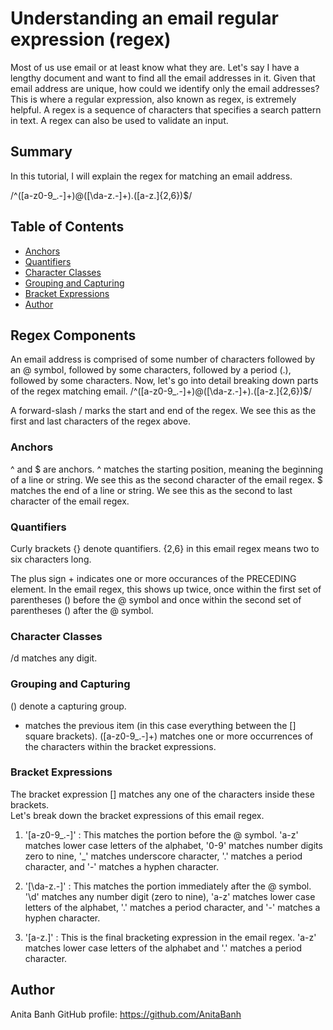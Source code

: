 # Understanding an email regular expression (regex)

Most of us use email or at least know what they are. Let's say I have a lengthy document and want to find all the email addresses in it. Given that email address are unique, how could we identify only the email addresses? 
This is where a regular expression, also known as regex, is extremely helpful.  A regex is a sequence of characters that specifies a search pattern in text. 
A regex can also be used to validate an input.

## Summary

In this tutorial, I will explain the regex for matching an email address.

/^([a-z0-9_\.-]+)@([\da-z\.-]+)\.([a-z\.]{2,6})$/

## Table of Contents

- [Anchors](#anchors)
- [Quantifiers](#quantifiers)
- [Character Classes](#character-classes)
- [Grouping and Capturing](#grouping-and-capturing)
- [Bracket Expressions](#bracket-expressions)
- [Author](#author)

## Regex Components
An email address is comprised of some number of characters followed by an @ symbol, followed by some characters, followed by a period (.), followed by some characters. Now, let's go into detail breaking down parts of the regex matching email.
/^([a-z0-9_\.-]+)@([\da-z\.-]+)\.([a-z\.]{2,6})$/

A forward-slash / marks the start and end of the regex. We see this as the first and last characters of the regex above.

### Anchors
^ and $ are anchors. 
^ matches the starting position, meaning the beginning of a line or string.   We see this as the second character of the email regex.
$ matches the end of a line or string. We see this as the second to last character of the email regex.

### Quantifiers
Curly brackets {} denote quantifiers.
{2,6} in this email regex means two to six characters long. 

The plus sign + indicates one or more occurances of the PRECEDING element. In the email regex, this shows up twice, once within the first set of parentheses () before the @ symbol and once within the second set of parentheses () after the @ symbol. 

### Character Classes
/d matches any digit.

### Grouping and Capturing
() denote a capturing group.
+ matches the previous item (in this case everything between the [] square brackets). 
([a-z0-9_\.-]+)  matches one or more occurrences of the characters within the bracket expressions.

### Bracket Expressions
The bracket expression [] matches any one of the characters inside these brackets.  
Let's break down the bracket expressions of this email regex.
1.  '[a-z0-9_\.-]' :  This matches the portion before the @ symbol. 'a-z' matches lower case letters of the alphabet, '0-9' matches number digits zero to nine, '_' matches underscore character, '\.' matches a period character, and '-' matches a hyphen character. 

2.  '[\da-z\.-]' : This matches the portion immediately after the @ symbol.  '\d' matches any number digit (zero to nine), 'a-z' matches lower case letters of the alphabet, '\.' matches a period character, and '-' matches a hyphen character.

3. '[a-z\.]' : This is the final bracketing expression in the email regex. 'a-z' matches lower case letters of the alphabet and '\.' matches a period character.


## Author

Anita Banh
GitHub profile: https://github.com/AnitaBanh
